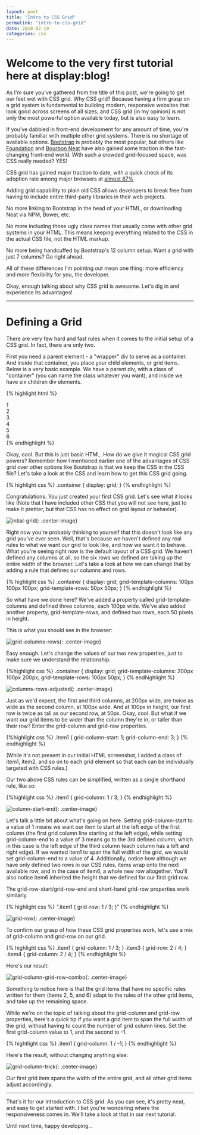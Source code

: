 ```yaml
---
layout: post
title: "Intro to CSS Grid"
permalink: "intro-to-css-grid"
date: 2018-02-19
categories: css
---
```


# Welcome to the very first tutorial here at display:blog!

As I'm sure you've gathered from the title of this post, we're going to get our feet wet with CSS grid.  Why CSS grid?  Because having a firm grasp on a grid system is fundamental to building modern, responsive websites that look good across screens of all sizes, and CSS grid (in my opinion) is not only the most powerful option available today, but is also easy to learn.

If you've dabbled in front-end development for any amount of time, you're probably familiar with multiple other grid systems.  There is no shortage of available options.  [Bootstrap](https://www.getbootstrap.com/docs/4.0/layout/grid/) is probably the most popular, but others like [Foundation](https://foundation.zurb.com/grid.html) and [Bourbon Neat](https://neat.bourbon.io) have also gained some traction in the fast-changing front-end world.  With such a crowded grid-focused space, was CSS really needed?  YES!

CSS grid has gained major traction to date, with a quick check of its adoption rate among major browsers at [almost 87%](https://caniuse.com/#feat=css-grid)

Adding grid capability to plain old CSS allows developers to break free from having to include entire third-party libraries in their web projects.  

No more linking to Bootstrap in the head of your HTML, or downloading Neat via NPM, Bower, etc.

No more including those ugly class names that usually come with other grid systems in your HTML.  This means keeping everything related to the CSS in the actual CSS file, not the HTML markup.

No more being handcuffed by Bootstrap's 12 column setup.  Want a grid with just 7 columns?  Go right ahead.  

All of these differences I'm pointing out mean one thing: more efficiency and more flexibility for you, the developer.

Okay, enough talking about why CSS grid is awesome.  Let's dig in and experience its advantages!

----

<span style="color: #ac0863"><h1>Defining a Grid</h1></span>

There are very few hard and fast rules when it comes to the initial setup of a CSS grid.  In fact, there are only two.

First you need a parent element - a "wrapper" div to serve as a container.  And inside that container, you place your child elements, or grid items.  Below is a very basic example.  We have a parent div, with a class of "container" (you can name the class whatever you want), and inside we have six children div elements.

{% highlight html %}
<div class="container">
  <div>1</div>
  <div>2</div>
  <div>3</div>
  <div>4</div>
  <div>5</div>
  <div>6</div>
</div>
{% endhighlight %}

Okay, cool.  But this is just basic HTML.  How do we give it magical CSS grid powers?  Remember how I mentioned earlier one of the advantages of CSS grid over other options like Bootstrap is that we keep the CSS in the CSS file?  Let's take a look at the CSS and learn how to get this CSS grid going.

{% highlight css %}
.container {
  display: grid;
}
{% endhighlight %}

Congratulations.  You just created your first CSS grid.  Let's see what it looks like (Note that I have included other CSS that you will not see here, just to make it prettier, but that CSS has no effect on grid layout or behavior).

![intial-grid](/assets/images/css_grid/initial_grid.png){: .center-image}

Right now you're probably thinking to yourself that this doesn't look like any grid you've ever seen.  Well, that's because we haven't defined any real rules to what we want our grid to look like, and how we want it to behave.  What you're seeing right now is the default layout of a CSS grid.  We haven't defined any columns at all, so the six rows we defined are taking up the entire width of the browser.  Let's take a look at how we can change that by adding a rule that defines our columns and rows.

{% highlight css %}
.container {
  display: grid;
  grid-template-columns: 100px 100px 100px;
  grid-template-rows: 50px 50px;
}
{% endhighlight %}

So what have we done here?  We've added a property called grid-template-columns and defined three columns, each 100px wide.  We've also added another property, grid-template-rows, and defined two rows, each 50 pixels in height.

This is what you should see in the browser:

![grid-columns-rows](/assets/images/css_grid/grid_columns_rows.png){: .center-image}

Easy enough.  Let's change the values of our two new properties, just to make sure we understand the relationship.

{%highlight css %}
.container {
  display: grid;
  grid-template-columns: 200px 100px 200px;
  grid-template-rows: 100px 50px;
}
{% endhighlight %}

![columns-rows-adjusted](/assets/images/css_grid/columns_rows_adjusted.png){: .center-image}

Just as we'd expect, the first and third columns, at 200px wide, are twice as wide as the second column, at 100px wide.  And at 100px in height, our first row is twice as tall as our second row, at 50px. Okay, cool.  But what if we want our grid items to be wider than the column they're in, or taller than their row?  Enter the grid-column and grid-row properties.

{%highlight css %}
.item1 {
  grid-column-start: 1;
  grid-column-end: 3;
}
{% endhighlight %}

(While it's not present in our initial HTML screenshot, I added a class of item1, item2, and so on to each grid element so that each can be individually targeted with CSS rules.)

Our two above CSS rules can be simplified, written as a single shorthand rule, like so:

{%highlight css %}
.item1 {
  grid-column: 1 / 3;
}
{% endhighlight %}

![column-start-end](/assets/images/css_grid/column_start_end.png){: .center-image}

Let's talk a little bit about what's going on here.  Setting grid-column-start to a value of 1 means we want our item to start at the left edge of the first column (the first grid column line starting at the left edge), while setting grid-column-end to a value of 3 means go to the 3rd defined column, which in this case is the left edge of the third column (each column has a left and right edge).  If we wanted item1 to span the full width of the grid, we would set grid-column-end to a value of 4.  Additionally, notice how although we have only defined two rows in our CSS rules, items wrap onto the next available row, and in the case of item6, a whole new row altogether.  You'll also notice item6 inherited the height that we defined for our first grid row.

The grid-row-start/grid-row-end and short-hand grid-row properties work similarly.

{% highlight css %}
“.item1 {
  grid-row: 1 / 3;
}”
{% endhighlight %}

![grid-row](/assets/images/css_grid/grid_row.png){: .center-image}

To confirm our grasp of how these CSS grid properties work, let's use a mix of grid-column and grid-row on our grid.

{% highlight css %}
.item1 {
  grid-column: 1 / 3;
}
.item3 {
  grid-row: 2 / 4;
}
.item4 {
  grid-column: 2 / 4;
}
{% endhighlight %}

Here's our result:

![grid-column-grid-row-combo](/assets/images/css_grid/grid_column_grid_row_combo.png){: .center-image}

Something to notice here is that the grid items that have no specific rules written for them (items 2, 5, and 6) adapt to the rules of the other grid items, and take up the remaining space.

While we're on the topic of talking about the grid-column and grid-row properties, here's a quick tip if you want a grid item to span the full width of the grid, without having to count the number of grid column lines.  Set the first grid-column value to 1, and the second to -1.

{% hightlight css %}
.item1 {
  grid-column: 1 / -1;
}
{% endhighlight %}

Here's the result, without changing anything else:

![grid-column-trick](/assets/images/css_grid/grid_column.trick.png){: .center-image}

Our first grid item spans the width of the entire grid, and all other grid items adjust accordingly.



----

That's it for our introduction to CSS grid.  As you can see, it's pretty neat, and easy to get started with.  I bet you're wondering where the responsiveness comes in.  We'll take a look at that in our next tutorial.

Until next time, happy developing...
